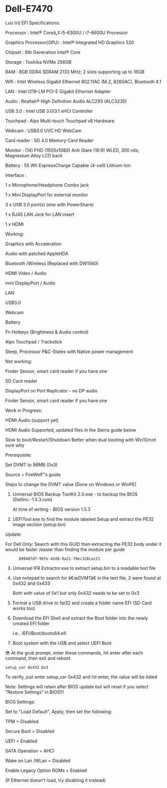 # Dell-E7470
Lưu trữ EFI
Specifications:

 

Processor                      : Intel® Coreâ„¢ i5-6300U / i7-6600U Processor 

Graphics Processor(GPU)        : Intel® Integrated HD Graphics 520

Chipset                        : 6th Generation Intel® Core

Storage                        : Toshiba NVMe 256GB 

RAM                            : 8GB DDR4 SDRAM 2133 MHz; 2 slots supporting up to 16GB

Wifi                           : Intel Wireless Gigabit Ethernet 802.11AC (M.2, 8260AC), Bluetooth 4.1

LAN                            : Intel I219-LM PCI-E Gigabit Ethernet Adapter

Audio                          : Realtek® High Definition Audio ALC293 (ALC3235)

USB 3.0                        : Intel USB 3.0/3.1 xHCI Controller

Touchpad                       : Alps Multi-touch Touchpad v8 Hardware

Webcam                         : USB3.0 UVC HD WebCam

Card reader                    : SD 4.0 Memory Card Reader

Monitor                        : (14) FHD (1920x1080) Anti Glare (16:9) WLED, 300 nits, Magnesium Alloy LCD back

Battery                        : 55 Wh ExpressCharge Capable (4-cell) Lithium-Ion

Interface :

1 x Microphone/Headphone Combo jack

1 x Mini DisplayPort for external monitor

3 x USB 3.0 port(s) (one with PowerShare)

1 x RJ45 LAN Jack for LAN insert 

1 x HDMI 

Working:

Graphics with Acceleration

Audio with patched AppleHDA

Bluetooth /Wireless (Replaced with DW1560)

HDMI Video / Audio

mini DisplayPort / Audio

LAN

USB3.0

Webcam

Battery

Fn Hotkeys (Brightness & Audio control)

Alps Touchpad / Trackstick

Sleep, Processor P&C-States with Native power management 

Not working:

Finder Sensor, smart card reader if you have one

SD Card reader

DisplayPort on Port Replicator - no DP audio 

Finder Sensor, smart card reader if you have one


Work in Progress:

HDMI Audio (support yet)

HDMI Audio Supported, updated files in the Sierra guide below

Slow to boot/Restart/Shutdown Better when dual booting with Win10/not sure why
 

Prerequisite:

Set DVMT to 96MB (0x3)

Source =  FireWolf™s guide

Steps to change the DVMT value (Done on Windows or WinPE) 

1) Universal BIOS Backup ToolKit 2.0.exe - to backup the BIOS (DellInc.-1.5.3.rom) 

    At time of writing - BIOS version 1.5.3

2) UEFITool.exe to find the module labeled Setup and extract the PE32 image section (setup.bin)

  Update:

  For Dell Only: Search with this GUID then extracting the PE32 body under it would be faster /easier than finding the module per guide

          899407d7-99fe-43d8-9a21-79ec328cac21

3) Universal IFR Extractor.exe to extract setup.bin to a readable text file

4) Use notepad to search for â€œDVMTâ€ in the text file,  2 were found at 0x432 and 0x433

    Both with value of 0x1 but only 0x432 needs to be set to 0x3

5) Format a USB drive to fat32 and create a folder name EFI (SD Card works too)

6) Download the EFI Shell and extract the Boot folder into the newly created EFI folder

     i.e.. /EFI/Boot/bootx64.efi

7) Boot system with the USB and select UEFI Boot

😎 At the grub prompt, enter these commands, hit enter after each command, then exit and reboot

    setup_var 0x432 0x3

    

To verify, just enter setup_var 0x432 and hit enter, the value will be listed

Note: Settings will retain after BIOS update but will reset if you select "Restore Settings" in BIOS!!!

 

BIOS Settings:

Set to "Load Default", Apply, then set the following:

TPM = Disabled

Secure Boot = Disabled

UEFI = Enabled

SATA Operation = AHCI

Wake on Lan /WLan = Disabled

Enable Legacy Option ROMs = Enabled

(If Ethernet doesn't load, try disabling it instead)
